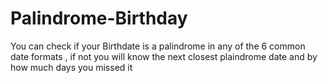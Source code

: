 # Palindrome-Birthday
You can check if your Birthdate is a palindrome in any of the 6 common date formats , if not you will know the next closest plaindrome date and by how much days you missed it
